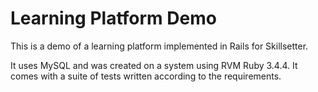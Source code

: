 # Learning Platform Demo

This is a demo of a learning platform implemented in Rails for Skillsetter.

It uses MySQL and was created on a system using RVM Ruby 3.4.4. It comes with a suite of tests written according to the requirements.
